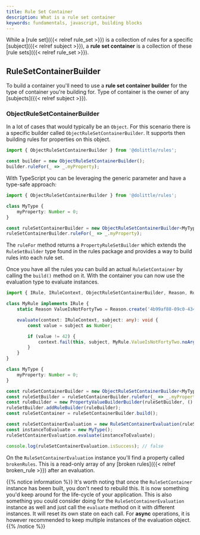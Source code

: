 ```yaml
---
title: Rule Set Container
description: What is a rule set container
keywords: fundamentals, javascript, building blocks
---
```

While a [rule set]({{< relref rule_set >}}) is a collection of rules for a
specific [subject]({{< relref subject >}}),
a **rule set container** is a collection of these [rule sets]({{< relref rule_set >}}).

## RuleSetContainerBuilder

To build a container you'll need to use a **rule set container builder** for
the type of container you're building for. Type of container is the owner of
any [subjects]({{< relref subject >}}).

### ObjectRuleSetContainerBuilder

In a lot of cases that would typically be an `Object`. For this scenario there
is a specific builder called `ObjectRuleSetContainerBuilder`. It supports then
building rules for properties on this object.

```javascript
import { ObjectRuleSetContainerBuilder } from '@dolittle/rules';

const builder = new ObjectRuleSetContainerBuilder();
builder.ruleFor(_ => _.myProperty);
```

With TypeScript you can be leveraging the generic parameter and have a type-safe
approach:

```typescript
import { ObjectRuleSetContainerBuilder } from '@dolittle/rules';

class MyType {
    myProperty: Number = 0;
}

const ruleSetContainerBuilder = new ObjectRuleSetContainerBuilder<MyType>();
ruleSetContainerBuilder.ruleFor(_ => _.myProperty);
```

The `ruleFor` method returns a `PropertyRuleSetBuilder` which extends the `RuleSetBuilder`
type found in the rules package and provides a way to build rules into each rule set.

Once you have all the rules you can build an actual `RuleSetContainer` by calling the
`build()` method on it. With the container you can now use the evaluation type to evaluate
instances.

```typescript
import { IRule, IRuleContext, ObjectRuleSetContainerBuilder, Reason, RuleSetContainerEvaluation } from '@dolittle/rules';

class MyRule implements IRule {
    static Reason ValueIsNotFortyTwo = Reason.create('4b99af88-09c0-4342-8876-24c42a48d728', 'Value should be forty two');

    evaluate(context: IRuleContext, subject: any): void {
        const value = subject as Number;

        if (value != 42) {
            context.fail(this, subject, MyRule.ValueIsNotFortyTwo.noArguments());
        }
    }
}

class MyType {
    myProperty: Number = 0;
}

const ruleSetContainerBuilder = new ObjectRuleSetContainerBuilder<MyType>();
const ruleSetBuilder = ruleSetContainerBuilder.ruleFor(_ => _.myProperty);
const ruleBuilder = new PropertyValueBuilderBuilder(ruleSetBuilder, () => new MyRule());
ruleSetBuilder.addRuleBuilder(ruleBuilder);
const ruleSetContainer = ruleSetContainerBuilder.build();

const ruleSetContainerEvaluation = new RuleSetContainerEvaluation(ruleSetContainer);
const instanceToEvaluate = new MyType();
ruleSetContainerEvaluation.evaluate(instanceToEvaluate);

console.log(ruleSetContainerEvaluation.isSuccess); // false
```

On the `RuleSetContainerEvaluation` instance you'll find a property called `brokenRules`.
This is a read-only array of any [broken rules]({{< relref broken_rule >}}) after an
evaluation.

{{% notice information %}}
It's worth noting that once the `RuleSetContainer` instance has been built, you don't
need to rebuild this. It is now something you'd keep around for the life-cycle of your
application. This is also something you could consider doing for the `RuleSetContainerEvaluation`
instance as well and just call the `evaluate` method on it with different instances.
It will reset its own state on each call. For **async** operations, it is however recommended
to keep multiple instances of the evaluation object.
{{% /notice %}}
